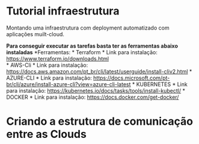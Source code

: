 # Tutorial infraestrutura

Montando uma infraestrutura com deployment automatizado com aplicações muilt-cloud.

**Para conseguir executar as tarefas basta ter as ferramentas abaixo instaladas**
  *Ferramentas:
    * Terraform
      * Link para instalação: https://www.terraform.io/downloads.html        
    * AWS-Cli
      * Link para instalação: https://docs.aws.amazon.com/pt_br/cli/latest/userguide/install-cliv2.html
    * AZURE-CLI
      * Link para instalação: https://docs.microsoft.com/pt-br/cli/azure/install-azure-cli?view=azure-cli-latest
    * KUBERNETES
      * Link para instalação: https://kubernetes.io/docs/tasks/tools/install-kubectl/
    * DOCKER
      * Link para instalação: https://docs.docker.com/get-docker/

# Criando a estrutura de comunicação entre as Clouds





